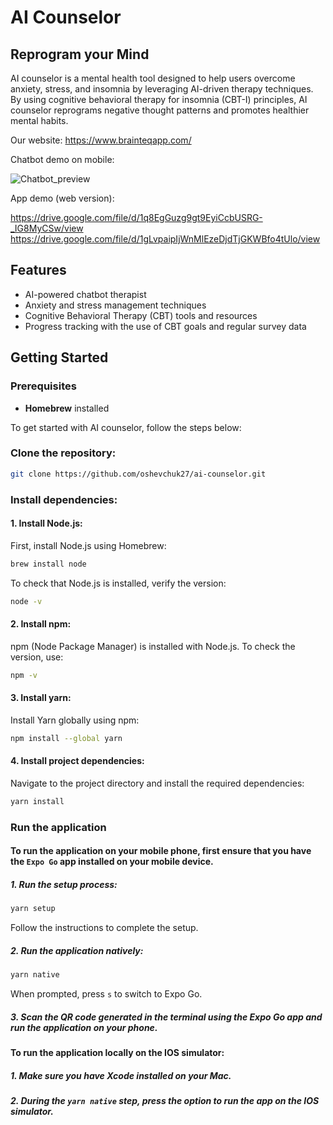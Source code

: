 # AI Counselor
## Reprogram your Mind

AI counselor is a mental health tool designed to help users overcome anxiety, stress, and insomnia by leveraging AI-driven therapy techniques. By using cognitive behavioral therapy for insomnia (CBT-I) principles, AI counselor reprograms negative thought patterns and promotes healthier mental habits.

Our website: https://www.brainteqapp.com/

Chatbot demo on mobile:

![Chatbot_preview](https://github.com/user-attachments/assets/a50bb1e4-563a-4bab-9ca8-94b911ca92eb)


App demo (web version):

https://drive.google.com/file/d/1q8EgGuzg9gt9EyiCcbUSRG-_IG8MyCSw/view
https://drive.google.com/file/d/1gLvpaipIjWnMlEzeDjdTjGKWBfo4tUlo/view

## Features
- AI-powered chatbot therapist
- Anxiety and stress management techniques
- Cognitive Behavioral Therapy (CBT) tools and resources
- Progress tracking with the use of CBT goals and regular survey data

## Getting Started


### Prerequisites
- **Homebrew** installed

To get started with AI counselor, follow the steps below:

### Clone the repository:
   ```bash
   git clone https://github.com/oshevchuk27/ai-counselor.git
   ```

### Install dependencies:
#### 1. Install Node.js:
First, install Node.js using Homebrew:
```bash
brew install node
```
To check that Node.js is installed, verify the version:
```bash
node -v
```
#### 2. Install npm:
npm (Node Package Manager) is installed with Node.js. To check the version, use:
```bash
npm -v
```
#### 3. Install yarn:
Install Yarn globally using npm:
```bash
npm install --global yarn
```
#### 4. Install project dependencies:
Navigate to the project directory and install the required dependencies:
```bash
yarn install
```
### Run the application
#### To run the application on your mobile phone, first ensure that you have the `Expo Go` app installed on your mobile device.
##### 1. Run the setup process:
```bash
yarn setup
```
Follow the instructions to complete the setup.
##### 2. Run the application natively:
```bash
yarn native
```
When prompted, press `s` to switch to Expo Go.
##### 3. Scan the QR code generated in the terminal using the Expo Go app and run the application on your phone.

#### To run the application locally on the IOS simulator:
##### 1. Make sure you have Xcode installed on your Mac.
##### 2. During the `yarn native` step, press the option to run the app on the IOS simulator. 
